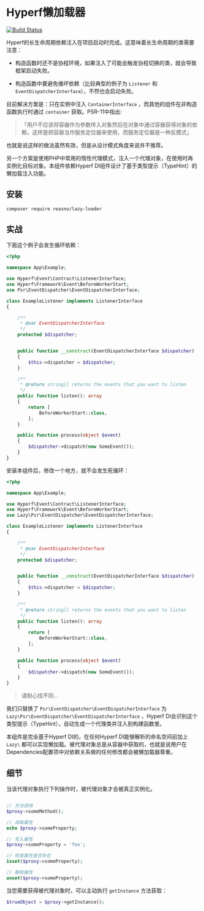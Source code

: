 # Hyperf懒加载器

[![Build Status](https://travis-ci.org/Reasno/LazyLoader.svg?branch=master)](https://travis-ci.org/Reasno/LazyLoader)

Hyperf的长生命周期依赖注入在项目启动时完成。这意味着长生命周期的类需要注意：

* 构造函数时还不是协程环境，如果注入了可能会触发协程切换的类，就会导致框架启动失败。

* 构造函数中要避免循坏依赖（比较典型的例子为 `Listener` 和 `EventDispatcherInterface`），不然也会启动失败。

目前解决方案是：只在实例中注入 `ContainerInterface` ，而其他的组件在非构造函数执行时通过 `container` 获取。PSR-11中指出:

> 「用户不应该将容器作为参数传入对象然后在对象中通过容器获得对象的依赖。这样是把容器当作服务定位器来使用，而服务定位器是一种反模式」

也就是说这样的做法虽然有效，但是从设计模式角度来说并不推荐。

另一个方案是使用PHP中常用的惰性代理模式，注入一个代理对象，在使用时再实例化目标对象。本组件依赖Hyperf DI组件设计了基于类型提示（TypeHint）的懒加载注入功能。

## 安装

```bash
composer require reasno/lazy-loader
```

## 实战

下面这个例子会发生循环依赖：

```php
<?php

namespace App\Example;

use Hyperf\Event\Contract\ListenerInterface;
use Hyperf\Framework\Event\BeforeWorkerStart;
use Psr\EventDispatcher\EventDispatcherInterface;

class ExampleListener implements ListenerInterface
{

    /**
     * @var EventDispatcherInterface
     */
    protected $dispatcher;


    public function __construct(EventDispatcherInterface $dispatcher)
    {
        $this->dispatcher = $dispatcher;
    }

    /**
     * @return string[] returns the events that you want to listen
     */
    public function listen(): array
    {
        return [
            BeforeWorkerStart::class,
        ];
    }

    public function process(object $event)
    {
        $dispatcher->dispatch(new SomeEvent());
    }
}
```

安装本组件后，修改一个地方，就不会发生死循环：

```php
<?php

namespace App\Example;

use Hyperf\Event\Contract\ListenerInterface;
use Hyperf\Framework\Event\BeforeWorkerStart;
use Lazy\Psr\EventDispatcher\EventDispatcherInterface;

class ExampleListener implements ListenerInterface
{

    /**
     * @var EventDispatcherInterface
     */
    protected $dispatcher;


    public function __construct(EventDispatcherInterface $dispatcher)
    {
        $this->dispatcher = $dispatcher;
    }

    /**
     * @return string[] returns the events that you want to listen
     */
    public function listen(): array
    {
        return [
            BeforeWorkerStart::class,
        ];
    }

    public function process(object $event)
    {
        $dispatcher->dispatch(new SomeEvent());
    }
}
```

> 请耐心找不同...

我们只替换了 `Psr\EventDispatcher\EventDispatcherInterface` 为 `Lazy\Psr\EventDispatcher\EventDispatcherInterface` ，Hyperf DI会识别这个类型提示（TypeHint），自动生成一个代理类并注入到构建函数里。

本组件是完全基于Hyperf DI的，在任何Hyperf DI能够解析的命名空间前加上 `Lazy\` 都可以实现懒加载。被代理对象总是从容器中获取的，也就是说用户在Dependencies配置项中对依赖关系做的任何修改都会被懒加载器尊重。

## 细节

当该代理对象执行下列操作时，被代理对象才会被真正实例化。

```php

// 方法调用
$proxy->someMethod();

// 读取属性
echo $proxy->someProperty;

// 写入属性
$proxy->someProperty = 'foo';

// 检查属性是否存在
isset($proxy->someProperty);

// 删除属性
unset($proxy->someProperty);

```

当您需要获得被代理对象时，可以主动执行 `getInstance` 方法获取：

```php
$trueObject = $proxy->getInstance();
```

